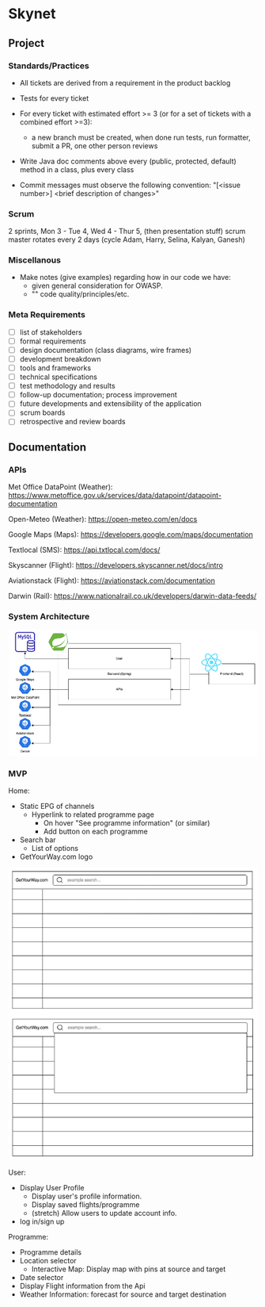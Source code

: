 # Skynet

## Project
### Standards/Practices

- All tickets are derived from a requirement in the product backlog

- Tests for every ticket 

- For every ticket with estimated effort >= 3 (or for a set of tickets with a combined effort >=3):
  - a new branch must be created, when done run tests, run formatter, submit a PR, one other person reviews
 
- Write Java doc comments above every (public, protected, default) method in a class, plus every class

- Commit messages must observe the following convention: "[\<issue number\>] \<brief description of changes\>"
 
### Scrum

2 sprints, Mon 3 - Tue 4, Wed 4 - Thur 5, (then presentation stuff)
scrum master rotates every 2 days (cycle Adam, Harry, Selina, Kalyan, Ganesh)


### Miscellanous

- Make notes (give examples) regarding how in our code we have:
  - given general consideration for OWASP.
  - "" code quality/principles/etc.
    

### Meta Requirements 
- [ ] list of stakeholders 
- [ ] formal requirements
- [ ] design documentation (class diagrams, wire frames)
- [ ] development breakdown
- [ ] tools and frameworks
- [ ] technical specifications
- [ ] test methodology and results 
- [ ] follow-up documentation; process improvement
- [ ] future developments and extensibility of the application
- [ ] scrum boards
- [ ] retrospective and review boards

## Documentation

### APIs

Met Office DataPoint (Weather): https://www.metoffice.gov.uk/services/data/datapoint/datapoint-documentation

Open-Meteo (Weather): https://open-meteo.com/en/docs

Google Maps (Maps): https://developers.google.com/maps/documentation

Textlocal (SMS): https://api.txtlocal.com/docs/

Skyscanner (Flight): https://developers.skyscanner.net/docs/intro

Aviationstack (Flight): https://aviationstack.com/documentation

Darwin (Rail): https://www.nationalrail.co.uk/developers/darwin-data-feeds/


### System Architecture

![System Architecture](docs/system-architecture.png)


### MVP

Home:
- Static EPG of channels
  - Hyperlink to related programme page
    - On hover "See programme information" (or similar)
    - Add button on each programme
- Search bar
  - List of options
- GetYourWay.com logo

![System Architecture](docs/home.png)

User:
- Display User Profile
  - Display user's profile information.
  - Display saved flights/programme
  - (stretch) Allow users to update account info.
- log in/sign up

Programme:
- Programme details
- Location selector
  - Interactive Map: Display map with pins at source and target
- Date selector
- Display Flight information from the Api 
- Weather Information: forecast for source and target destination


